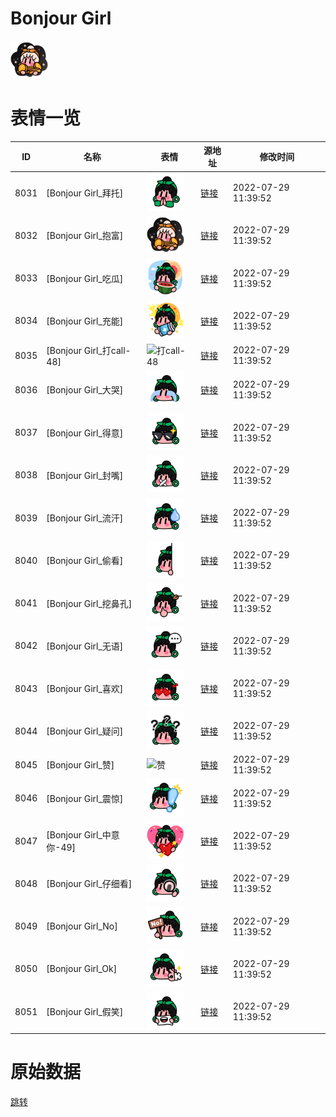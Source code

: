 # Bonjour Girl

<img src="./cover.png" height="60" alt="cover" />

# 表情一览

|ID|名称|表情|源地址|修改时间|
|----|----|----|----|----|
|8031|[Bonjour Girl_拜托]|<img src="./pic/008031_%5BBonjour Girl_拜托%5D.png" height="60" alt="拜托"/>|[链接](http://i0.hdslb.com/bfs/emote/0dcbd0d60d708879af33f677b24882482ba65e29.png)|2022-07-29 11:39:52|
|8032|[Bonjour Girl_抱富]|<img src="./pic/008032_%5BBonjour Girl_抱富%5D.png" height="60" alt="抱富"/>|[链接](http://i0.hdslb.com/bfs/emote/49bddb0ae7e5e4d40f8c9c8adb9cb4dd1e2460e2.png)|2022-07-29 11:39:52|
|8033|[Bonjour Girl_吃瓜]|<img src="./pic/008033_%5BBonjour Girl_吃瓜%5D.png" height="60" alt="吃瓜"/>|[链接](http://i0.hdslb.com/bfs/emote/d5814d6e81c8ec0952f58e3ab8a5d8f1c77cd3e4.png)|2022-07-29 11:39:52|
|8034|[Bonjour Girl_充能]|<img src="./pic/008034_%5BBonjour Girl_充能%5D.png" height="60" alt="充能"/>|[链接](http://i0.hdslb.com/bfs/emote/ca27a7edd676c74c2b9c98cbd1622aff4d790240.png)|2022-07-29 11:39:52|
|8035|[Bonjour Girl_打call-48]|<img src="./pic/008035_%5BBonjour Girl_打call-48%5D.png" height="60" alt="打call-48"/>|[链接](http://i0.hdslb.com/bfs/emote/399abe857a95f50bddc03eb5d4060ca5132c8f82.png)|2022-07-29 11:39:52|
|8036|[Bonjour Girl_大哭]|<img src="./pic/008036_%5BBonjour Girl_大哭%5D.png" height="60" alt="大哭"/>|[链接](http://i0.hdslb.com/bfs/emote/f55116d11a89067baa03a909469f114dfbeee716.png)|2022-07-29 11:39:52|
|8037|[Bonjour Girl_得意]|<img src="./pic/008037_%5BBonjour Girl_得意%5D.png" height="60" alt="得意"/>|[链接](http://i0.hdslb.com/bfs/emote/4539109abbfef93b4488ae39ce2556bee9a83221.png)|2022-07-29 11:39:52|
|8038|[Bonjour Girl_封嘴]|<img src="./pic/008038_%5BBonjour Girl_封嘴%5D.png" height="60" alt="封嘴"/>|[链接](http://i0.hdslb.com/bfs/emote/08affa5b5f442b44172ce6ddf9a87ffbd964d22c.png)|2022-07-29 11:39:52|
|8039|[Bonjour Girl_流汗]|<img src="./pic/008039_%5BBonjour Girl_流汗%5D.png" height="60" alt="流汗"/>|[链接](http://i0.hdslb.com/bfs/emote/3e6b4877356e067e96fb07b282baabff3f5d9577.png)|2022-07-29 11:39:52|
|8040|[Bonjour Girl_偷看]|<img src="./pic/008040_%5BBonjour Girl_偷看%5D.png" height="60" alt="偷看"/>|[链接](http://i0.hdslb.com/bfs/emote/e4a500471b74e00afbc9abbff83782b693b8fc6a.png)|2022-07-29 11:39:52|
|8041|[Bonjour Girl_挖鼻孔]|<img src="./pic/008041_%5BBonjour Girl_挖鼻孔%5D.png" height="60" alt="挖鼻孔"/>|[链接](http://i0.hdslb.com/bfs/emote/9047b83a63cafd6a0ef044e3bdee11d341a83607.png)|2022-07-29 11:39:52|
|8042|[Bonjour Girl_无语]|<img src="./pic/008042_%5BBonjour Girl_无语%5D.png" height="60" alt="无语"/>|[链接](http://i0.hdslb.com/bfs/emote/13b837949e3853fe9bf7a91e764c6736a50fb848.png)|2022-07-29 11:39:52|
|8043|[Bonjour Girl_喜欢]|<img src="./pic/008043_%5BBonjour Girl_喜欢%5D.png" height="60" alt="喜欢"/>|[链接](http://i0.hdslb.com/bfs/emote/d4fdf9634443df18f17e2ab4bca8d69d94445e31.png)|2022-07-29 11:39:52|
|8044|[Bonjour Girl_疑问]|<img src="./pic/008044_%5BBonjour Girl_疑问%5D.png" height="60" alt="疑问"/>|[链接](http://i0.hdslb.com/bfs/emote/8247663234c8b6a8915e390128e51282e5260d44.png)|2022-07-29 11:39:52|
|8045|[Bonjour Girl_赞]|<img src="./pic/008045_%5BBonjour Girl_赞%5D.png" height="60" alt="赞"/>|[链接](http://i0.hdslb.com/bfs/emote/c34a4faa388989457fb3327b654d45b9ac833fa9.png)|2022-07-29 11:39:52|
|8046|[Bonjour Girl_震惊]|<img src="./pic/008046_%5BBonjour Girl_震惊%5D.png" height="60" alt="震惊"/>|[链接](http://i0.hdslb.com/bfs/emote/62b78edbebcf4da11a0172009da2196bb4ed58c5.png)|2022-07-29 11:39:52|
|8047|[Bonjour Girl_中意你-49]|<img src="./pic/008047_%5BBonjour Girl_中意你-49%5D.png" height="60" alt="中意你-49"/>|[链接](http://i0.hdslb.com/bfs/emote/cbda3e086dc6d8777e69bcaee6747146780643cb.png)|2022-07-29 11:39:52|
|8048|[Bonjour Girl_仔细看]|<img src="./pic/008048_%5BBonjour Girl_仔细看%5D.png" height="60" alt="仔细看"/>|[链接](http://i0.hdslb.com/bfs/emote/1eedc26373277fbcaa98157e015881bfbeda2088.png)|2022-07-29 11:39:52|
|8049|[Bonjour Girl_No]|<img src="./pic/008049_%5BBonjour Girl_No%5D.png" height="60" alt="No"/>|[链接](http://i0.hdslb.com/bfs/emote/67859f7a8124fbed87121fab5e2781358b89e925.png)|2022-07-29 11:39:52|
|8050|[Bonjour Girl_Ok]|<img src="./pic/008050_%5BBonjour Girl_Ok%5D.png" height="60" alt="Ok"/>|[链接](http://i0.hdslb.com/bfs/emote/c31f0988ef28e2b3926f5e7dfa34a9f4cc42a6fa.png)|2022-07-29 11:39:52|
|8051|[Bonjour Girl_假笑]|<img src="./pic/008051_%5BBonjour Girl_假笑%5D.png" height="60" alt="假笑"/>|[链接](http://i0.hdslb.com/bfs/emote/a5a82ce8f40c057d6521d55048826a96c68f616e.png)|2022-07-29 11:39:52|

# 原始数据

[跳转](./raw.json)

